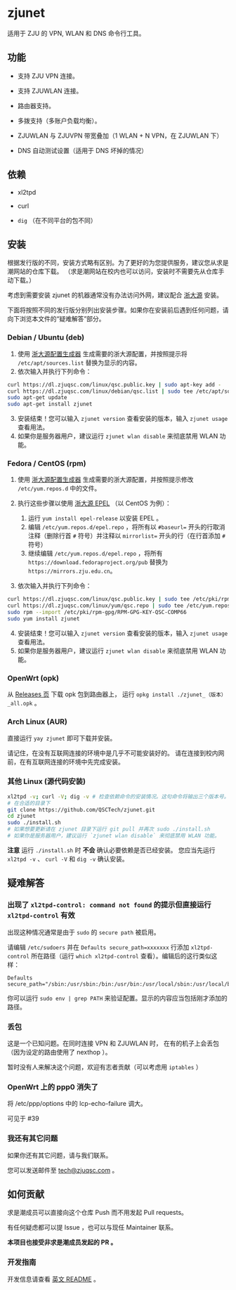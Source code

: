# zjunet

适用于 ZJU 的 VPN, WLAN 和 DNS 命令行工具。

## 功能

- 支持 ZJU VPN 连接。

- 支持 ZJUWLAN 连接。

- 路由器支持。

- 多拨支持（多账户负载均衡）。

- ZJUWLAN 与 ZJUVPN 带宽叠加（1 WLAN + N VPN，在 ZJUWLAN 下） 

- DNS 自动测试设置（适用于 DNS 坏掉的情况）

## 依赖

- xl2tpd

- curl

- `dig` （在不同平台的包不同）

## 安装

根据发行版的不同，安装方式略有区别。为了更好的为您提供服务，建议您从求是潮网站的仓库下载。
（求是潮网站在校内也可以访问，安装时不需要先从仓库手动下载。）

考虑到需要安装 zjunet 的机器通常没有办法访问外网，建议配合 [浙大源](https://mirrors.zju.edu.cn/) 安装。

下面将按照不同的发行版分别列出安装步骤。如果你在安装前后遇到任何问题，请向下浏览本文件的“疑难解答”部分。

### Debian / Ubuntu (deb)

1. 使用 [浙大源配置生成器](https://mirrors.zju.edu.cn/#generator) 生成需要的浙大源配置，并按照提示将 `/etc/apt/sources.list` 替换为显示的内容。
2. 依次输入并执行下列命令：

``` bash
curl https://dl.zjuqsc.com/linux/qsc.public.key | sudo apt-key add -
curl https://dl.zjuqsc.com/linux/debian/qsc.list | sudo tee /etc/apt/sources.list.d/qsc.list
sudo apt-get update
sudo apt-get install zjunet
```

3. 安装结束！您可以输入 `zjunet version` 查看安装的版本，输入 `zjunet usage` 查看用法。
4. 如果你是服务器用户，建议运行 `zjunet wlan disable` 来彻底禁用 WLAN 功能。

### Fedora / CentOS (rpm)

1. 使用 [浙大源配置生成器](https://mirrors.zju.edu.cn/#generator) 生成需要的浙大源配置，并按照提示修改 `/etc/yum.repos.d` 中的文件。
2. 执行这些步骤以使用 [浙大源 EPEL](https://mirrors.zju.edu.cn/epel/) （以 CentOS 为例）：
	1. 运行 `yum install epel-release` 以安装 EPEL 。
	2. 编辑 `/etc/yum.repos.d/epel.repo` ，将所有以 `#baseurl=` 开头的行取消注释（删除行首 `#` 符号）并注释以 `mirrorlist=` 开头的行（在行首添加 `#` 符号）
	3. 继续编辑 `/etc/yum.repos.d/epel.repo` ，将所有 `https://download.fedoraproject.org/pub` 替换为 `https://mirrors.zju.edu.cn`。

3. 依次输入并执行下列命令：

```bash
curl https://dl.zjuqsc.com/linux/qsc.public.key | sudo tee /etc/pki/rpm-gpg/RPM-GPG-KEY-QSC-COMP66
curl https://dl.zjuqsc.com/linux/yum/qsc.repo | sudo tee /etc/yum.repos.d/qsc.repo
sudo rpm --import /etc/pki/rpm-gpg/RPM-GPG-KEY-QSC-COMP66
sudo yum install zjunet
```

4. 安装结束！您可以输入 `zjunet version` 查看安装的版本，输入 `zjunet usage` 查看用法。
5. 如果你是服务器用户，建议运行 `zjunet wlan disable` 来彻底禁用 WLAN 功能。

### OpenWrt (opk)

从 [Releases 页](https://github.com/QSCTech/zjunet/releases) 下载 opk 包到路由器上，
运行 `opkg install ./zjunet_（版本）_all.opk` 。

### Arch Linux (AUR)

直接运行 `yay zjunet` 即可下载并安装。

请记住，在没有互联网连接的环境中是几乎不可能安装好的。
请在连接到校内网前，在有互联网连接的环境中先完成安装。

### 其他 Linux (源代码安装)

```bash
xl2tpd -v; curl -V; dig -v # 检查依赖命令的安装情况。这句命令将输出三个版本号。
# 在合适的目录下
git clone https://github.com/QSCTech/zjunet.git
cd zjunet
sudo ./install.sh
# 如果想要更新请在 zjunet 目录下运行 git pull 并再次 sudo ./install.sh
# 如果你是服务器用户，建议运行 `zjunet wlan disable` 来彻底禁用 WLAN 功能。
```

**注意** 运行 `./install.sh` 时 **不会** 确认必要依赖是否已经安装。
您应当先运行 `xl2tpd -v` 、 `curl -V` 和 `dig -v` 确认安装。

## 疑难解答

### 出现了 `xl2tpd-control: command not found` 的提示但直接运行 `xl2tpd-control` 有效

出现这种情况通常是由于 `sudo` 的 `secure path` 被启用。

请编辑 `/etc/sudoers` 并在 `Defaults secure_path=xxxxxxx` 行添加 `xl2tpd-control` 所在路径（运行 `which xl2tpd-control` 查看）。编辑后的这行类似这样：

```
Defaults secure_path="/sbin:/usr/sbin:/bin:/usr/bin:/usr/local/sbin:/usr/local/bin"
```

你可以运行 `sudo env | grep PATH` 来验证配置。显示的内容应当包括刚才添加的路径。

### 丢包

这是一个已知问题。在同时连接 VPN 和 ZJUWLAN 时，
在有的机子上会丢包（因为设定的路由使用了 nexthop ）。

暂时没有人来解决这个问题，欢迎有志者贡献（可以考虑用 `iptables` ）

### OpenWrt 上的 ppp0 消失了

将 /etc/ppp/options 中的 lcp-echo-failure 调大。

可见于 #39

### 我还有其它问题

如果你还有其它问题，请与我们联系。

您可以发送邮件至 tech@zjuqsc.com 。

## 如何贡献

求是潮成员可以直接向这个仓库 Push 而不用发起 Pull requests。

有任何疑虑都可以提 Issue ，也可以与现任 Maintainer 联系。

**本项目也接受非求是潮成员发起的 PR 。**

### 开发指南

开发信息请查看 [英文 README](README.md#packaging-instruction) 。
